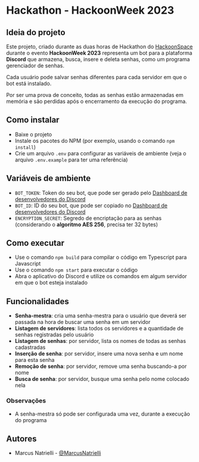 # Hackathon - HackoonWeek 2023

## Ideia do projeto
Este projeto, criado durante as duas horas de Hackathon do [HackoonSpace](https://hackoonspace.com) durante o evento **HackoonWeek 2023** representa um bot para a plataforma **Discord** que armazena, busca, insere e deleta senhas, como um programa gerenciador de senhas.

Cada usuário pode salvar senhas diferentes para cada servidor em que o bot está instalado.

Por ser uma prova de conceito, todas as senhas estão armazenadas em memória e são perdidas após o encerramento da execução do programa.

## Como instalar
- Baixe o projeto
- Instale os pacotes do NPM (por exemplo, usando o comando `npm install`)
- Crie um arquivo `.env` para configurar as variáveis de ambiente (veja o arquivo `.env.example` para ter uma referência)

## Variáveis de ambiente
- `BOT_TOKEN`: Token do seu bot, que pode ser gerado pelo [Dashboard de desenvolvedores do Discord](https://discord.com/developers/applications)
- `BOT_ID`: ID do seu bot, que pode ser copiado no [Dashboard de desenvolvedores do Discord](https://discord.com/developers/applications)
- `ENCRYPTION_SECRET`:  Segredo de encriptação para as senhas (considerando o **algoritmo AES 256**, precisa ter 32 bytes)

## Como executar
- Use o comando `npm build` para compilar o código em Typescript para Javascript
- Use o comando `npm start` para executar o código
- Abra o aplicativo do Discord e utilize os comandos em algum servidor em que o bot esteja instalado

## Funcionalidades
- **Senha-mestra**: cria uma senha-mestra para o usuário que deverá ser passada na hora de buscar uma senha em um servidor
- **Listagem de servidores**: lista todos os servidores e a quantidade de senhas registradas pelo usuário
- **Listagem de senhas**: por servidor, lista os nomes de todas as senhas cadastradas
- **Inserção de senha**: por servidor, insere uma nova senha e um nome para esta senha
- **Remoção de senha**: por servidor, remove uma senha buscando-a por nome
- **Busca de senha**: por servidor, busque uma senha pelo nome colocado nela 

### Observações
- A senha-mestra só pode ser configurada uma vez, durante a execução do programa

## Autores
- Marcus Natrielli - [@MarcusNatrielli](https://linktr.ee/marcusnatrielli)
